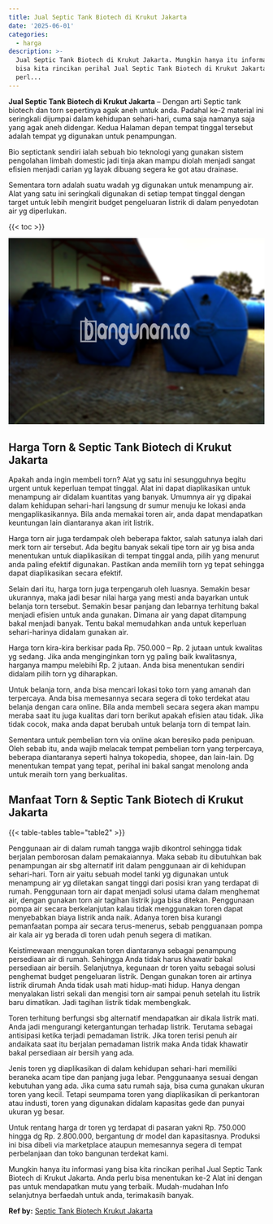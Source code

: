 ```yaml
---
title: Jual Septic Tank Biotech di Krukut Jakarta
date: '2025-06-01'
categories:
  - harga
description: >-
  Jual Septic Tank Biotech di Krukut Jakarta. Mungkin hanya itu informasi yang
  bisa kita rincikan perihal Jual Septic Tank Biotech di Krukut Jakarta. Anda
  perl...
---
```


**Jual Septic Tank Biotech di Krukut Jakarta** – Dengan arti Septic tank biotech dan torn sepertinya agak aneh untuk anda. Padahal ke-2 material ini seringkali dijumpai dalam kehidupan sehari-hari, cuma saja namanya saja yang agak aneh didengar. Kedua Halaman depan tempat tinggal tersebut adalah tempat yg digunakan untuk penampungan.

Bio septictank sendiri ialah sebuah bio teknologi yang gunakan sistem pengolahan limbah domestic jadi tinja akan mampu diolah menjadi sangat efisien menjadi carian yg layak dibuang segera ke got atau drainase.

Sementara torn adalah suatu wadah yg digunakan untuk menampung air. Alat yang satu ini seringkali digunakan di setiap tempat tinggal dengan target untuk lebih mengirit budget pengeluaran listrik di dalam penyedotan air yg diperlukan.

{{< toc >}}

![Jual Septic Tank Biotech di Krukut Jakarta](/images/jual-bio-septictank-39.png)

## Harga Torn & Septic Tank Biotech di Krukut Jakarta

Apakah anda ingin membeli torn? Alat yg satu ini sesungguhnya begitu urgent untuk keperluan tempat tinggal. Alat ini dapat diaplikasikan untuk menampung air didalam kuantitas yang banyak. Umumnya air yg dipakai dalam kehidupan sehari-hari langsung dr sumur menuju ke lokasi anda mengaplikasikannya. Bila anda memakai toren air, anda dapat mendapatkan keuntungan lain diantaranya akan irit listrik.

Harga torn air juga terdampak oleh beberapa faktor, salah satunya ialah dari merk torn air tersebut. Ada begitu banyak sekali tipe torn air yg bisa anda menentukan untuk diaplikasikan di tempat tinggal anda, pilih yang menurut anda paling efektif digunakan. Pastikan anda memilih torn yg tepat sehingga dapat diaplikasikan secara efektif.

Selain dari itu, harga torn juga terpengaruh oleh luasnya. Semakin besar ukurannya, maka jadi besar nilai harga yang mesti anda bayarkan untuk belanja torn tersebut. Semakin besar panjang dan lebarnya terhitung bakal menjadi efisien untuk anda gunakan. Dimana air yang dapat ditampung bakal menjadi banyak. Tentu bakal memudahkan anda untuk keperluan sehari-harinya didalam gunakan air.

Harga torn kira-kira berkisar pada Rp. 750.000 – Rp. 2 jutaan untuk kwalitas yg sedang. Jika anda menginginkan torn yg paling baik kwalitasnya, harganya mampu melebihi Rp. 2 jutaan. Anda bisa menentukan sendiri didalam pilih torn yg diharapkan.

Untuk belanja torn, anda bisa mencari lokasi toko torn yang amanah dan terpercaya. Anda bisa memesannya secara segera di toko terdekat atau belanja dengan cara online. Bila anda membeli secara segera akan mampu meraba saat itu juga kualitas dari torn berikut apakah efisien atau tidak. Jika tidak cocok, maka anda dapat berubah untuk belanja torn di tempat lain.

Sementara untuk pembelian torn via online akan beresiko pada penipuan. Oleh sebab itu, anda wajib melacak tempat pembelian torn yang terpercaya, beberapa diantaranya seperti halnya tokopedia, shopee, dan lain-lain. Dg menentukan tempat yang tepat, perihal ini bakal sangat menolong anda untuk meraih torn yang berkualitas.

## Manfaat Torn & Septic Tank Biotech di Krukut Jakarta

{{< table-tables table="table2" >}}

Penggunaan air di dalam rumah tangga wajib dikontrol sehingga tidak berjalan pemborosan dalam pemakaiannya. Maka sebab itu dibutuhkan bak penampungan air sbg alternatif irit dalam penggunaan air di kehidupan sehari-hari. Torn air yaitu sebuah model tanki yg digunakan untuk menampung air yg diletakan sangat tinggi dari posisi kran yang terdapat di rumah. Penggunaan torn air dapat menjadi solusi utama dalam menghemat air, dengan gunakan torn air tagihan listrik juga bisa ditekan. Penggunaan pompa air secara berkelanjutan kalau tidak menggunakan toren dapat menyebabkan biaya listrik anda naik. Adanya toren bisa kurangi pemanfaatan pompa air secara terus-menerus, sebab pengguanaan pompa air kala air yg berada di toren udah penuh segera di matikan.

Keistimewaan menggunakan toren diantaranya sebagai penampung persediaan air di rumah. Sehingga Anda tidak harus khawatir bakal persediaan air bersih. Selanjutnya, kegunaan dr toren yaitu sebagai solusi penghemat budget pengeluaran listrik. Dengan gunakan toren air artinya listrik dirumah Anda tidak usah mati hidup-mati hidup. Hanya dengan menyalakan listri sekali dan mengisi torn air sampai penuh setelah itu listrik baru dimatikan. Jadi tagihan listrik tidak membengkak.

Toren terhitung berfungsi sbg alternatif mendapatkan air dikala listrik mati. Anda jadi mengurangi ketergantungan terhadap listrik. Terutama sebagai antisipasi ketika terjadi pemadaman listrik. Jika toren terisi penuh air andaikata saat itu berjalan pemadaman listrik maka Anda tidak khawatir bakal persediaan air bersih yang ada.

Jenis toren yg diaplikasikan di dalam kehidupan sehari-hari memiliki beraneka acam tipe dan panjang juga lebar. Penggunaanya sesuai dengan kebutuhan yang ada. Jika cuma satu rumah saja, bisa cuma gunakan ukuran toren yang kecil. Tetapi seumpama toren yang diaplikasikan di perkantoran atau industi, toren yang digunakan didalam kapasitas gede dan punyai ukuran yg besar.

Untuk rentang harga dr toren yg terdapat di pasaran yakni Rp. 750.000 hingga dg Rp. 2.800.000, bergantung dr model dan kapasitasnya. Produksi ini bisa dibeli via marketplace ataupun memesannya segera di tempat perbelanjaan dan toko bangunan terdekat kami.

Mungkin hanya itu informasi yang bisa kita rincikan perihal Jual Septic Tank Biotech di Krukut Jakarta. Anda perlu bisa menentukan ke-2 Alat ini dengan pas untuk mendapatkan mutu yang terbaik. Mudah-mudahan Info selanjutnya berfaedah untuk anda, terimakasih banyak.

**Ref by:** [Septic Tank Biotech Krukut Jakarta](https://id.wikipedia.org/wiki/Septic)
